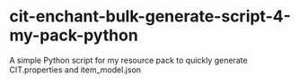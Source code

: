 # cit-enchant-bulk-generate-script-4-my-pack-python
A simple Python script for my resource pack to quickly generate CIT.properties and item_model.json

